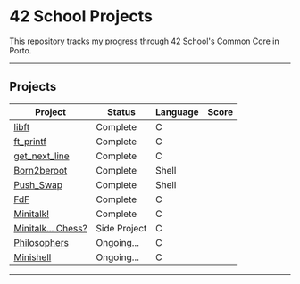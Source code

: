 # 42 School Projects

This repository tracks my progress through 42 School's Common Core in Porto.

---
## Projects

| Project | Status   | Language | Score       |
| ------- | -------- | -------- | ----------- |
| [libft](https://github.com/therappha/42libft) | Complete | C        |
| [ft_printf](https://github.com/therappha/42_ft_printf)| Complete | C        | 
| [get_next_line](https://github.com/therappha/42_get_next_line)| Complete | C        | 
| [Born2beroot](https://github.com/therappha/42Born2beroot)| Complete | Shell      | 
| [Push_Swap](https://github.com/therappha/push_swap)| Complete | Shell      |
| [FdF](https://github.com/therappha/42FildeFer) | Complete | C        | 
| [Minitalk!](https://github.com/therappha/42_Minitalk) | Complete | C        | 
| [Minitalk... Chess?](https://github.com/therappha/minitalk_chess_mlx) | Side Project | C        | 
| [Philosophers](https://github.com/therappha/42_Philosophers) | Ongoing... | C        |
| [Minishell](https://github.com/therappha/42_Minishell) | Ongoing... | C        |



---
